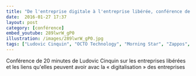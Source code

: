 ```yaml
---
title: "De l'entreprise digitale à l'entreprise libérée, conférence de Ludovic Cinquin, à l'USI"
date:  2016-01-27 17:37
layout: post
category: [conférence]
embed_youtube: 289lwrW_gP0
illustration: /images/289lwrW_gP0.jpg
tags: ["Ludovic Cinquin", "OCTO Technology", "Morning Star", "Zappos", "Netflix", "Isaac Getz", Favi, "Gore", "ChronoFlex", Poult, Semco, "Health Care"]
---
```




Conférence de 20 minutes de Ludovic Cinquin sur les entreprises libérées et les liens qu'elles peuvent avoir avac la « digitalisation » des entreprises
